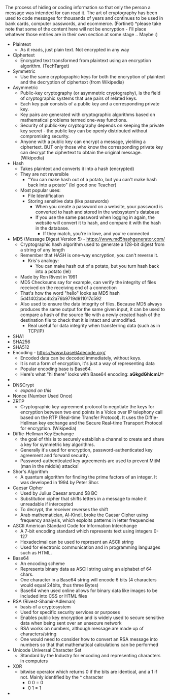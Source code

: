 The process of hiding or coding information so that only the person a message was intended for can read it. The art of cryptography has been used to code messages for thousands of years and continues to be used in bank cards, computer passwords, and ecommerce. (Fortinet)
*please take note that some of the content here will not be encryption - I'll place whatever those entries are in their own section at some stage .. Maybe :) 

- Plaintext
	- As it reads, just plain text. Not encrypted in any way 
- Ciphertext
	- Encrypted text transformed from plaintext using an encryption algorithm. (TechTarget)
- Symmetric
	- Use the same cryptographic keys for both the encryption of plaintext and the decryption of ciphertext (from Wikipedia)
- Asymmetric
	- Public-key cryptography (or asymmetric cryptography), is the field of cryptographic systems that use pairs of related keys. 
	- Each key pair consists of a public key and a corresponding private key. 
	- Key pairs are generated with cryptographic algorithms based on mathematical problems termed one-way functions. 
	- Security of public-key cryptography depends on keeping the private key secret - the public key can be openly distributed without compromising security. 
	- Anyone with a public key can encrypt a message, yielding a ciphertext. BUT only those who know the corresponding private key can decrypt the ciphertext to obtain the original message. 
		(Wikipedia) 
- Hash
	- Takes plaintext and converts it into a hash (encrypted)
	- They are not reversible
		- "You can make hash out of a potato, but you can't make hash back into a potato" (lol good one Teacher)
	- Most popular uses:
		- File Identification
		- Storing sensitive data (like passwords)
			- When you create a password on a website, your password is converted to hash and stored in the websystem's database
			- If you use the same password when logging in again, the website will convert it to hash, and compare it with the hash in the database. 
				- If they match, you're in love, and you're connected
- MD5 (Message Digest Version 5) - https://www.md5hashgenerator.com/
	- Cryptographic hash algorithm used to generate a 128-bit digest from a string of any length
	- Remember that HASH is one-way encryption, you can't reverse it.
		- Kris's analogy:
			- You can make hash out of a potato, but you turn hash back into a potato (lel)
	- Made by Ron Rivest in 1991
	- MD5 Checksums say for example, can verify the integrity of files received on the receiving end of a connection
	- That's how the word "hello" looks as MD5 hash 5d41402abc4b2a76b9719d911017c592
	- Also used to ensure the data integrity of files. Because MD5 always produces the same output for the same given input, it can be used to compare a hash of the source file with a newly created hash of the destination file to check that it is intact and unmodified.
		- Real useful for data integrity when transferring data (such as in TCP/IP)
- SHA1
- SHA256
- SHA512
- Encoding - https://www.base64decode.org/
	- Encoded data can be decoded immediately, without keys. 
	- It is not a form of encryption, it's just a way of representing data
	- Popular encoding base is Base64. 
	- Here's what "hi there" looks with Base64 encoding: **aGkgdGhlcmU=**
- 
- DNSCrypt
	- *expand on this*
- Nonce (Number Used Once)
- ZRTP
	- Cryptographic key-agreement protocol to negotiate the keys for encryption between two end points in a Voice over IP telephony call based on the RTP (Real-time Transfer Protocol). It uses the Diffie-Hellman key exchange and the Secure Real-time Transport Protocol for encryption. (Wikipedia)
- Diffie-Hellman Key Exchange
	- the goal of this is to securely establish a channel to create and share a key for symmetric key algorithms. 
	- Generally it's used for encryption, password-authenticated key agreement and forward security. 
	- Password-authenticated key agreements are used to prevent MitM (man in the middle) attacks!
- Shor's Algorithm
	- A quantum algorithm for finding the prime factors of an integer. It was developed in 1994 by Peter Shor. 
- Caesar Cipher
	- Used by Julius Caesar around 58 BC
	- Substitution cipher that shifts letters in a message to make it unreadable if intercepted
	- To decrypt, the receiver reverses the shift
	- Arab mathematician, Al-Kindi, broke the Caesar Cipher using frequency analysis, which exploits patterns in letter frequencies
- ASCII
  American Standard Code for Information Interchange
	- A 7-bit encoding standard which represents text using integers 0-127
	- Hexadecimal can be used to represent an ASCII string
	- Used for electronic communication and in programming languages such as HTML. 
- Base64
	- An encoding scheme
	- Represents binary data as ASCII string using an alphabet of 64 chars. 
	- One character in a Base64 string will encode 6 bits (4 characters would equal 24bits, thus three Bytes)
	- Base64 when used online allows for binary data like images to be included into CSS or HTML files
- RSA (Rivest-Shamir-Adleman)
	- basis of a cryptosystem
	- Used for specific security services or purposes
	- Enables public key encryption and is widely used to secure sensitive data when being sent over an unsecure network
	- RSA works on numbers, although message are made up of characters/string
	- One would need to consider how to convert an RSA message into numbers so that that mathematical calculations can be performed
- Unicode
  Universal Character Set
	- Standard by the Industry for encoding and representing characters in computers
- XOR
	- bitwise operator which returns 0 if the bits are identical, and a 1 if not. Mainly identified by the ^ character
		- 0 0 = 0 
		- 0 1 = 1
- 